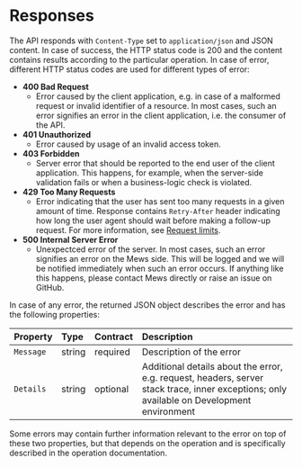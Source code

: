 # Responses

The API responds with `Content-Type` set to `application/json` and JSON content. In case of success, the HTTP status code is 200 and the content contains results according to the particular operation.
In case of error, different HTTP status codes are used for different types of error:

* **400 Bad Request**
  * Error caused by the client application, e.g. in case of a malformed request or invalid identifier of a resource. In most cases, such an error signifies an error in the client application, i.e. the consumer of the API.
* **401 Unauthorized**
  * Error caused by usage of an invalid access token.
* **403 Forbidden**
  * Server error that should be reported to the end user of the client application. This happens, for example, when the server-side validation fails or when a business-logic check is violated.
* **429 Too Many Requests**
  * Error indicating that the user has sent too many requests in a given amount of time. Response contains `Retry-After` header indicating how long the user agent should wait before making a follow-up request. For more information, see [Request limits](requests.md#request-limits).
* **500 Internal Server Error**
  * Unexpectced error of the server. In most cases, such an error signifies an error on the Mews side. This will be logged and we will be notified immediately when such an error occurs.
  If anything like this happens, please contact Mews directly or raise an issue on GitHub.

In case of any error, the returned JSON object describes the error and has the following properties:

| Property | Type | Contract | Description |
| :--- | :--- | :--- | :--- |
| `Message` | string | required | Description of the error |
| `Details` | string | optional | Additional details about the error, e.g. request, headers, server stack trace, inner exceptions; only available on Development environment |

Some errors may contain further information relevant to the error on top of these two properties, but that depends on the operation and is specifically described in the operation documentation.
